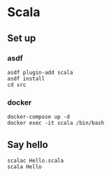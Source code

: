 # Scala

## Set up

### asdf

```shell
asdf plugin-add scala
asdf install
cd src
```

### docker

```shell
docker-compose up -d
docker exec -it scala /bin/bash
```

## Say hello

```shell
scalac Hello.scala
scala Hello
```

